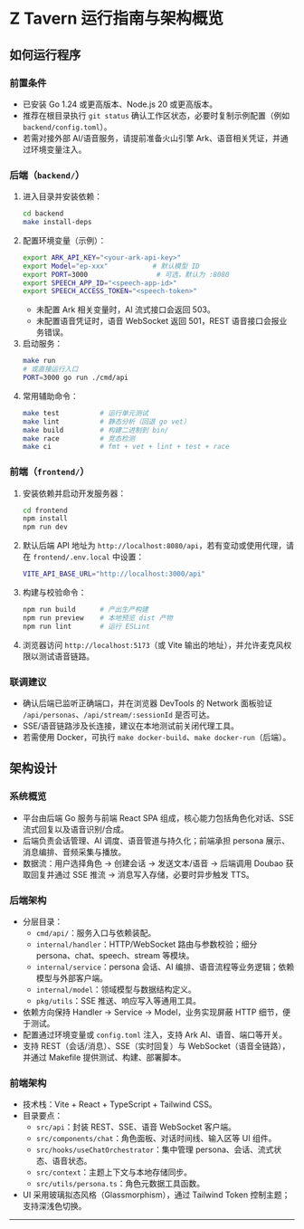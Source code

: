 # Z Tavern 运行指南与架构概览

## 如何运行程序

### 前置条件
- 已安装 Go 1.24 或更高版本、Node.js 20 或更高版本。
- 推荐在根目录执行 `git status` 确认工作区状态，必要时复制示例配置（例如 `backend/config.toml`）。
- 若需对接外部 AI/语音服务，请提前准备火山引擎 Ark、语音相关凭证，并通过环境变量注入。

### 后端（`backend/`）
1. 进入目录并安装依赖：
   ```bash
   cd backend
   make install-deps
   ```
2. 配置环境变量（示例）：
   ```bash
   export ARK_API_KEY="<your-ark-api-key>"
   export Model="ep-xxx"           # 默认模型 ID
   export PORT=3000                 # 可选，默认为 :8080
   export SPEECH_APP_ID="<speech-app-id>"
   export SPEECH_ACCESS_TOKEN="<speech-token>"
   ```
   - 未配置 Ark 相关变量时，AI 流式接口会返回 503。
   - 未配置语音凭证时，语音 WebSocket 返回 501，REST 语音接口会报业务错误。
3. 启动服务：
   ```bash
   make run
   # 或直接运行入口
   PORT=3000 go run ./cmd/api
   ```
4. 常用辅助命令：
   ```bash
   make test          # 运行单元测试
   make lint          # 静态分析（回退 go vet）
   make build         # 构建二进制到 bin/
   make race          # 竞态检测
   make ci            # fmt + vet + lint + test + race
   ```

### 前端（`frontend/`）
1. 安装依赖并启动开发服务器：
   ```bash
   cd frontend
   npm install
   npm run dev
   ```
2. 默认后端 API 地址为 `http://localhost:8080/api`，若有变动或使用代理，请在 `frontend/.env.local` 中设置：
   ```bash
   VITE_API_BASE_URL="http://localhost:3000/api"
   ```
3. 构建与校验命令：
   ```bash
   npm run build      # 产出生产构建
   npm run preview    # 本地预览 dist 产物
   npm run lint       # 运行 ESLint
   ```
4. 浏览器访问 `http://localhost:5173`（或 Vite 输出的地址），并允许麦克风权限以测试语音链路。

### 联调建议
- 确认后端已监听正确端口，并在浏览器 DevTools 的 Network 面板验证 `/api/personas`、`/api/stream/:sessionId` 是否可达。
- SSE/语音链路涉及长连接，建议在本地测试前关闭代理工具。
- 若需使用 Docker，可执行 `make docker-build`、`make docker-run`（后端）。

## 架构设计

### 系统概览
- 平台由后端 Go 服务与前端 React SPA 组成，核心能力包括角色化对话、SSE 流式回复以及语音识别/合成。
- 后端负责会话管理、AI 调度、语音管道与持久化；前端承担 persona 展示、消息编排、音频采集与播放。
- 数据流：用户选择角色 → 创建会话 → 发送文本/语音 → 后端调用 Doubao 获取回复并通过 SSE 推流 → 消息写入存储，必要时异步触发 TTS。

### 后端架构
- 分层目录：
  - `cmd/api/`：服务入口与依赖装配。
  - `internal/handler`：HTTP/WebSocket 路由与参数校验；细分 persona、chat、speech、stream 等模块。
  - `internal/service`：persona 会话、AI 编排、语音流程等业务逻辑；依赖模型与外部客户端。
  - `internal/model`：领域模型与数据结构定义。
  - `pkg/utils`：SSE 推送、响应写入等通用工具。
- 依赖方向保持 Handler → Service → Model，业务实现屏蔽 HTTP 细节，便于测试。
- 配置通过环境变量或 `config.toml` 注入，支持 Ark AI、语音、端口等开关。
- 支持 REST（会话/消息）、SSE（实时回复）与 WebSocket（语音全链路），并通过 Makefile 提供测试、构建、部署脚本。

### 前端架构
- 技术栈：Vite + React + TypeScript + Tailwind CSS。
- 目录要点：
  - `src/api`：封装 REST、SSE、语音 WebSocket 客户端。
  - `src/components/chat`：角色面板、对话时间线、输入区等 UI 组件。
  - `src/hooks/useChatOrchestrator`：集中管理 persona、会话、流式状态、语音状态。
  - `src/context`：主题上下文与本地存储同步。
  - `src/utils/persona.ts`：角色元数据工具函数。
- UI 采用玻璃拟态风格（Glassmorphism），通过 Tailwind Token 控制主题；支持深浅色切换。

---
